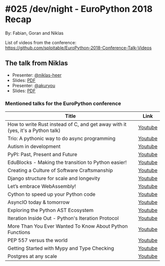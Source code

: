 # #025 /dev/night - EuroPython 2018 Recap

By: Fabian, Goran and Niklas


List of videos from the conference: https://github.com/sploitable/EuroPython-2018-Conference-Talk-Videos

## The talk from Niklas

* Presenter: [@niklas-heer](https://github.com/niklas-heer)
* Slides: [PDF](https://raw.githubusercontent.com/dev-night/talks/master/slides/2018/025_europython2018/EuroPython2018_Niklas-Heer.pdf)
* Presenter: [@akuryou](https://github.com/akuryou)
* Slides: [PDF](https://raw.githubusercontent.com/dev-night/talks/master/slides/2018/025_europython2018/EuroPython2018_Fabian-Ihl.pdf)

### Mentioned talks for the EuroPython conference

|                                     Title                                      |                        Link                        |
| ------------------------------------------------------------------------------ | -------------------------------------------------- |
| How to write Rust instead of C, and get away with it (yes, it's a Python talk) | [Youtube](https://youtu.be/qRqDgJLM568?t=12m27s)   |
| Trio: A pythonic way to do async programming                                   | [Youtube](https://youtu.be/qRqDgJLM568?t=3h22m34s) |
| Autism in development                                                          | [Youtube](https://youtu.be/w-XECcIWnlQ?t=4h10m42s) |
| PyPI: Past, Present and Future                                                 | [Youtube](https://youtu.be/Rps9lHflkCg?t=31m35s)   |
| EduBlocks - Making the transition to Python easier!                            | [Youtube](https://youtu.be/7uSjCp1wOrw?t=1h41m35s) |
| Creating a Culture of Software Craftsmanship                                   | [Youtube](https://youtu.be/4Wr31kp6Hgg?t=5h36m36s) |
| Django structure for scale and longevity                                       | [Youtube](https://youtu.be/Uw717sejn5c?t=1h54m35s) |
| Let’s embrace WebAssembly!                                                     | [Youtube](https://youtu.be/qRqDgJLM568?t=5h29m15s) |
| Cython to speed up your Python code                                            | [Youtube](https://youtu.be/Uw717sejn5c?t=14m13s)   |
| AsyncIO today & tomorrow	                                                     | [Youtube](https://youtu.be/w-XECcIWnlQ?t=15m21s)   |
| Exploring the Python AST Ecosystem                                             | [Youtube](https://youtu.be/w-XECcIWnlQ?t=15m21s)   |
| Iteration Inside Out - Python's Iteration Protocol                             | [Youtube](https://youtu.be/Uw717sejn5c?t=3h44m19s) |
| More Than You Ever Wanted To Know About Python Functions                       | [Youtube](https://youtu.be/Rps9lHflkCg?t=5h48m39s) |
| PEP 557 versus the world                                                       | [Youtube](https://youtu.be/Uw717sejn5c?t=5h14m58s) |
| Getting Started with Mypy and Type Checking                                    | [Youtube](https://youtu.be/Uw717sejn5c?t=5h14m58s) |
| Postgres at any scale                                                          | [Youtube](https://youtu.be/qRqDgJLM568?t=50m39s)   |
